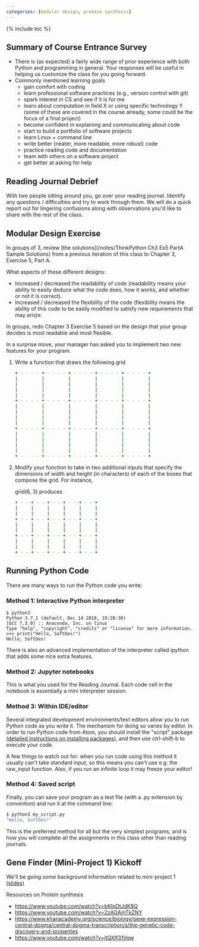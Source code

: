 ```yaml
---
categories: [modular design, protein synthesis]
---
```


{% include toc %}

## Summary of Course Entrance Survey

* There is (as expected) a fairly wide range of prior experience with both Python and programming in general.  Your responses will be useful in helping us customize the class for you going forward.
* Commonly mentioned learning goals
    - gain comfort with coding
    - learn professional software practices (e.g., version control with git)
    - spark interest in CS and see if it is for me
    - learn about computation in field X or using specific technology Y (some of these are covered in the course already, some could be the focus of a final project)
    - become confident in explaining and communicating about code
    - start to build a portfolio of software projects
    - learn Linux + command line
    - write better (neater, more readable, more robust) code
    - practice reading code and documentation
    - team with others on a software project
    - get better at asking for help


## Reading Journal Debrief
With two people sitting around you, go over your reading journal.  Identify any questions / difficulties and try to work through them.  We will do a quick report out for lingering confusions along with observations you'd like to share with the rest of the class.

## Modular Design Exercise

In groups of 3, review [the solutions](/notes/ThinkPython Ch3 Ex5 PartA Sample Solutions) from a previous iteration of this class to Chapter 3, Exercise 5, Part A.

What aspects of these different designs:
* Increased / decreased the readability of code (readability means your ability to easily deduce what the code does, how it works, and whether or not it is correct).
* Increased / decreased the flexibility of the code (flexibility means the ability of this code to be easily modified to satisfy new requirements that may aris)e.

In groups, redo Chapter 3 Exercise 5 based on the design that your group decides is most readable and most flexible.

In a surprise move, your manager has asked you to implement two new features for your program.

1.  Write a function that draws the following grid

    ```bash
    + - - - - + - - - - + - - - - + - - - - + - - - - +
    |         |         |         |         |         |
    |         |         |         |         |         |
    |         |         |         |         |         |
    |         |         |         |         |         |
    + - - - - + - - - - + - - - - + - - - - + - - - - +
    |         |         |         |         |         |
    |         |         |         |         |         |
    |         |         |         |         |         |
    |         |         |         |         |         |
    + - - - - + - - - - + - - - - + - - - - + - - - - +
    |         |         |         |         |         |
    |         |         |         |         |         |
    |         |         |         |         |         |
    |         |         |         |         |         |
    + - - - - + - - - - + - - - - + - - - - + - - - - +
    ```

2.  Modify your function to take in two additional inputs that specify the dimensions of width and height (in characters) of each of the boxes that compose the grid.  For instance,

    grid(6, 3) produces

    ```bash
    + - - + - - + - - + - - + - - +
    |     |     |     |     |     |
    |     |     |     |     |     |
    + - - + - - + - - + - - + - - +
    |     |     |     |     |     |
    |     |     |     |     |     |
    + - - + - - + - - + - - + - - +
    |     |     |     |     |     |
    |     |     |     |     |     |
    + - - + - - + - - + - - + - - +
    ```

## Running Python Code
There are many ways to run the Python code you write:

### Method 1: Interactive Python interpreter
```
$ python3
Python 3.7.1 (default, Dec 14 2018, 19:28:38) 
[GCC 7.3.0] :: Anaconda, Inc. on linux
Type "help", "copyright", "credits" or "license" for more information.
>>> print("Hello, SoftDes!")
Hello, SoftDes!
```

There is also an advanced implementation of the interpreter called ipython that adds some nice extra features.

### Method 2: Jupyter notebooks
This is what you used for the Reading Journal. Each code cell in the notebook is essentially a mini interpreter session.

### Method 3: Within IDE/editor
Several integrated development environments/text editors allow you to run Python code as you write it. The mechanism for doing so varies by editor.  In order to run Python code from Atom, you should install the "script" package ([detailed instructions on installing packages](https://flight-manual.atom.io/using-atom/sections/atom-packages/)), and then use ctrl-shift-b to execute your code.

A few things to watch out for: when you run code using this method it usually can't take standard input, so this means you can't use e.g. the raw_input function. Also, if you run an infinite loop it may freeze your editor!

### Method 4: Saved script
Finally, you can save your program as a text file (with a .py extension by convention) and run it at the command line:
```bash
$ python3 my_script.py
"Hello, SoftDes!"
```

This is the preferred method for all but the very simplest programs, and is how you will complete all the assignments in this class other than reading journals.

## Gene Finder (Mini-Project 1) Kickoff

We'll be going some background information related to mini-project 1 [(slides)](https://docs.google.com/presentation/d/1FWIwVbc3Di1fE8SEWJsgy6d9DlAOn9DNR_Semyxw9Cw/edit?usp=sharing)

Resources on Protein synthesis
* https://www.youtube.com/watch?v=bKIpDtJdK8Q
* https://www.youtube.com/watch?v=2zAGAmTkZNY
* https://www.khanacademy.org/science/biology/gene-expression-central-dogma/central-dogma-transcription/a/the-genetic-code-discovery-and-properties
* https://www.youtube.com/watch?v=jtQXIf31Vqw
